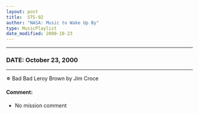 ```yaml
---
layout: post
title:  STS-92
author: "NASA: Music to Wake Up By"
type: MusicPlaylist
date_modified: 2000-10-23
---
```


----
### DATE: October 23, 2000
----
✵ Bad Bad Leroy Brown by Jim Croce

#### Comment:
* No mission comment
